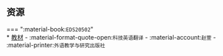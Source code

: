 ## 资源  
=== ":material-book:`EDS20502`"  
    * [教材](https://api.mir6.com/api/lanzou?url=https://cqu-openlib.lanzout.com/iHXWN28y7u0h&down=true) - :material-format-quote-open:`科技英语翻译` - :material-account:`赵萱` - :material-printer:`外语教学与研究出版社`  
